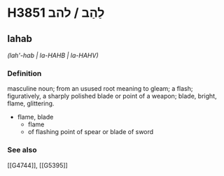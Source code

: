 # H3851 לַהַב / להב

## lahab

_(lah'-hab | la-HAHB | la-HAHV)_

### Definition

masculine noun; from an usused root meaning to gleam; a flash; figuratively, a sharply polished blade or point of a weapon; blade, bright, flame, glittering.

- flame, blade
    - flame
    - of flashing point of spear or blade of sword
### See also

[[G4744]], [[G5395]]


